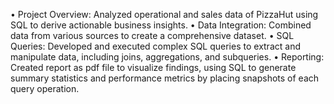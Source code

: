 •	Project Overview: Analyzed operational and sales data of PizzaHut using SQL to derive actionable business insights.
•	Data Integration: Combined data from various sources to create a comprehensive dataset.
•	SQL Queries: Developed and executed complex SQL queries to extract and manipulate data, including joins, aggregations, and subqueries.
•	Reporting: Created report as pdf file to visualize findings, using SQL to generate summary statistics and performance metrics by placing snapshots of each query operation.
